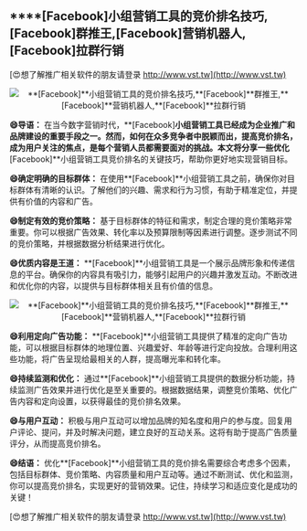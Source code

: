 ## ****[Facebook]**小组营销工具的竞价排名技巧,**[Facebook]**群推王,**[Facebook]**营销机器人,**[Facebook]**拉群行销**

[😍想了解推广相关软件的朋友请登录 http://www.vst.tw](http://www.vst.tw)

 <center><img src="https://vst.tw/MP4/tuiguang/png/4.png" alt="**[Facebook]**小组营销工具的竞价排名技巧,**[Facebook]**群推王,**[Facebook]**营销机器人,**[Facebook]**拉群行销"></center>

**😄导语：**
在当今数字营销时代，**[Facebook]**小组营销工具已经成为企业推广和品牌建设的重要手段之一。然而，如何在众多竞争者中脱颖而出，提高竞价排名，成为用户关注的焦点，是每个营销人员都需要面对的挑战。本文将分享一些优化**[Facebook]**小组营销工具竞价排名的关键技巧，帮助你更好地实现营销目标。

**😄确定明确的目标群体：**
在使用**[Facebook]**小组营销工具之前，确保你对目标群体有清晰的认识。了解他们的兴趣、需求和行为习惯，有助于精准定位，并提供有价值的内容和广告。

**😄制定有效的竞价策略：**
基于目标群体的特征和需求，制定合理的竞价策略非常重要。你可以根据广告效果、转化率以及预算限制等因素进行调整。逐步测试不同的竞价策略，并根据数据分析结果进行优化。

**😄优质内容是王道：**
**[Facebook]**小组营销工具是一个展示品牌形象和传递信息的平台。确保你的内容具有吸引力，能够引起用户的兴趣并激发互动。不断改进和优化你的内容，以提供与目标群体相关且有价值的信息。

 <center><img src="https://vst.tw/MP4/tuiguang/png/7.png" alt="**[Facebook]**小组营销工具的竞价排名技巧,**[Facebook]**群推王,**[Facebook]**营销机器人,**[Facebook]**拉群行销"></center>

**😄利用定向广告功能：**
**[Facebook]**小组营销工具提供了精准的定向广告功能，可以根据目标群体的地理位置、兴趣爱好、年龄等进行定向投放。合理利用这些功能，将广告呈现给最相关的人群，提高曝光率和转化率。

**😄持续监测和优化：**
通过**[Facebook]**小组营销工具提供的数据分析功能，持续监测广告效果并进行优化是至关重要的。根据数据结果，调整竞价策略、优化广告内容和定向设置，以获得最佳的竞价排名效果。

**😄与用户互动：**
积极与用户互动可以增加品牌的知名度和用户的参与度。回复用户评论、提问，并及时解决问题，建立良好的互动关系。这将有助于提高广告质量评分，从而提高竞价排名。

**😄结语：**
优化**[Facebook]**小组营销工具的竞价排名需要综合考虑多个因素，包括目标群体、竞价策略、内容质量和用户互动等。通过不断测试、优化和监测，你可以提高竞价排名，实现更好的营销效果。记住，持续学习和适应变化是成功的关键！

[😍想了解推广相关软件的朋友请登录 http://www.vst.tw](http://www.vst.tw)



